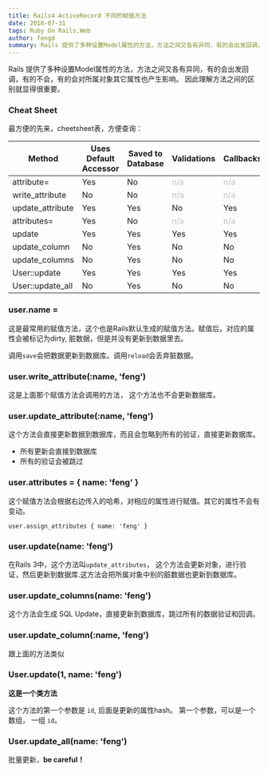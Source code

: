 ```yaml
---
title: Rails4 ActiveRecord 不同的赋值方法
date: 2016-07-31
tags: Ruby On Rails,Web
author: fengd
summary: Rails 提供了多种设置Model属性的方法，方法之间又各有异同，有的会出发回调，有的不会，有的会对所属对象其它属性也产生影响。 因此理解方法之间的区别就显得很重要。
---
```


Rails 提供了多种设置Model属性的方法，方法之间又各有异同，有的会出发回调，有的不会，有的会对所属对象其它属性也产生影响。 因此理解方法之间的区别就显得很重要。

### Cheat Sheet

最方便的先来，cheetsheet表，方便查询：

<table class="table-compact table table-striped">
                <thead>
                  <tr>
                    <th>Method</th>
                    <th>Uses Default Accessor</th>
                    <th>Saved to Database</th>
                    <th>Validations</th>
                    <th>Callbacks</th>
                    <th>Touches <code>updated_at</code></th>
                    <th>Readonly check</th>
                  </tr>
                </thead>
                <tbody>
                  <tr>
                    <td><a href="http://apidock.com/rails/ActiveRecord/AttributeMethods/Write/attribute%3D" style="text-decoration: none">attribute=</a></td>
                    <td>Yes</td>
                    <td>No</td>
                    <td><span style="color: #c0c0c0;">n/a</span></td>
                    <td><span style="color: #c0c0c0;">n/a</span></td>
                    <td><span style="color: #c0c0c0;">n/a</span></td>
                    <td><span style="color: #c0c0c0;">n/a</span></td>
                  </tr>
                  <tr>
                    <td><a href="http://apidock.com/rails/ActiveRecord/AttributeMethods/Write/write_attribute" style="text-decoration: none">write_attribute</a></td>
                    <td>No</td>
                    <td>No</td>
                    <td><span style="color: #c0c0c0;">n/a</span></td>
                    <td><span style="color: #c0c0c0;">n/a</span></td>
                    <td><span style="color: #c0c0c0;">n/a</span></td>
                    <td><span style="color: #c0c0c0;">n/a</span></td>
                  </tr>
                  <tr>
                    <td><a href="http://apidock.com/rails/ActiveRecord/Persistence/update_attribute" style="text-decoration: none">update_attribute</a></td>
                    <td>Yes</td>
                    <td>Yes</td>
                    <td>No</td>
                    <td>Yes</td>
                    <td>Yes</td>
                    <td>Yes</td>
                  </tr>
                  <tr>
                    <td><a href="http://apidock.com/rails/ActiveRecord/AttributeAssignment/attributes%3D" style="text-decoration: none">attributes=</a></td>
                    <td>Yes</td>
                    <td>No</td>
                    <td><span style="color: #c0c0c0;">n/a</span></td>
                    <td><span style="color: #c0c0c0;">n/a</span></td>
                    <td><span style="color: #c0c0c0;">n/a</span></td>
                    <td><span style="color: #c0c0c0;">n/a</span></td>
                  </tr>
                  <tr>
                    <td><a href="http://apidock.com/rails/ActiveRecord/Persistence/update" style="text-decoration: none">update</a></td>
                    <td>Yes</td>
                    <td>Yes</td>
                    <td>Yes</td>
                    <td>Yes</td>
                    <td>Yes</td>
                    <td>Yes</td>
                  </tr>
                  <tr>
                    <td><a href="http://apidock.com/rails/ActiveRecord/Persistence/update_column" style="text-decoration: none">update_column</a></td>
                    <td>No</td>
                    <td>Yes</td>
                    <td>No</td>
                    <td>No</td>
                    <td>No</td>
                    <td>Yes</td>
                  </tr>
                  <tr>
                    <td><a href="http://apidock.com/rails/ActiveRecord/Persistence/update_columns" style="text-decoration: none">update_columns</a></td>
                    <td>No</td>
                    <td>Yes</td>
                    <td>No</td>
                    <td>No</td>
                    <td>No</td>
                    <td>Yes</td>
                  </tr>
                  <tr>
                    <td><a href="http://apidock.com/rails/ActiveRecord/Relation/update" style="text-decoration: none">User::update</a></td>
                    <td>Yes</td>
                    <td>Yes</td>
                    <td>Yes</td>
                    <td>Yes</td>
                    <td>Yes</td>
                    <td>Yes</td>
                  </tr>
                  <tr>
                    <td><a href="http://apidock.com/rails/v4.0.2/ActiveRecord/Relation/update_all" style="text-decoration: none">User::update_all</a></td>
                    <td>No</td>
                    <td>Yes</td>
                    <td>No</td>
                    <td>No</td>
                    <td>No</td>
                    <td>No</td>
                  </tr>
                </tbody>
              </table>




### user.name =

这是最常用的赋值方法，这个也是Rails默认生成的赋值方法。赋值后，对应的属性会被标记为dirty, 脏数据，但是并没有更新到数据里去。


调用`save`会把数据更新到数据库。调用`reload`会丢弃脏数据。


### user.write_attribute(:name, 'feng')

这是上面那个赋值方法会调用的方法， 这个方法也不会更新数据库。


### user.update_attribute(:name, 'feng')

这个方法会直接更新数据到数据库，而且会忽略到所有的验证，直接更新数据库。

* 所有更新会直接到数据库
* 所有的验证会被跳过


### user.attributes = { name: 'feng' }

这个赋值方法会根据右边传入的哈希，对相应的属性进行赋值。其它的属性不会有变动。

`user.assign_attributes { name: 'feng' }`


### user.update(name: 'feng')

在Rails 3中，这个方法叫`update_attributes`， 这个方法会更新对象，进行验证，然后更新到数据库.这方法会把所属对象中别的脏数据也更新到数据库。

### user.update_columns(name: 'feng')

这个方法会生成 SQL Update，直接更新到数据库，跳过所有的数据验证和回调。

### user.update_column(:name, 'feng')

跟上面的方法类似

### User.update(1, name: 'feng')

__这是一个类方法__

这个方法的第一个参数是 `id`, 后面是更新的属性hash。 第一个参数，可以是一个数组， 一组 `id`。

### User.update_all(name: 'feng')

批量更新，__be careful！__
